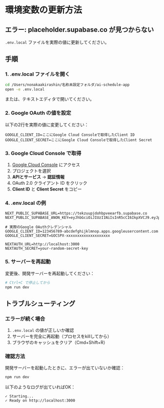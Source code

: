 # 環境変数の更新方法

## エラー: placeholder.supabase.co が見つからない

`.env.local` ファイルを実際の値に更新してください。

## 手順

### 1. .env.local ファイルを開く

```bash
cd /Users/nonakaakirashin/名称未設定フォルダ/ai-schedule-app
open -e .env.local
```

または、テキストエディタで開いてください。

### 2. Google OAuth の値を設定

以下の2行を実際の値に変更してください：

```
GOOGLE_CLIENT_ID=ここにGoogle Cloud Consoleで取得したClient ID
GOOGLE_CLIENT_SECRET=ここにGoogle Cloud Consoleで取得したClient Secret
```

### 3. Google Cloud Console で取得

1. [Google Cloud Console](https://console.cloud.google.com/) にアクセス
2. プロジェクトを選択
3. **APIとサービス** → **認証情報**
4. OAuth 2.0 クライアント ID をクリック
5. **Client ID** と **Client Secret** をコピー

### 4. .env.local の例

```env
NEXT_PUBLIC_SUPABASE_URL=https://tekzuupjdohbpveearfb.supabase.co
NEXT_PUBLIC_SUPABASE_ANON_KEY=eyJhbGciOiJIUzI1NiIsInR5cCI6IkpXVCJ9.eyJpc3MiOiJzdXBhYmFzZSIsInJlZiI6InRla3p1dXBqZG9oYnB2ZWVhcmZiIiwicm9sZSI6ImFub24iLCJpYXQiOjE3NjEzMDk1OTAsImV4cCI6MjA3Njg4NTU5MH0.9XiUxWizidhkK5BlkgqRyqkk5BWKydN8axjYKvsOOz4

# 実際のGoogle OAuthクレデンシャル
GOOGLE_CLIENT_ID=123456789-abcdefghijklmnop.apps.googleusercontent.com
GOOGLE_CLIENT_SECRET=GOCSPX-xxxxxxxxxxxxxxxxxxxx

NEXTAUTH_URL=http://localhost:3000
NEXTAUTH_SECRET=your-random-secret-key
```

### 5. サーバーを再起動

変更後、開発サーバーを再起動してください：

```bash
# Ctrl+C で停止してから
npm run dev
```

## トラブルシューティング

### エラーが続く場合

1. `.env.local` の値が正しいか確認
2. サーバーを完全に再起動（プロセスをkillしてから）
3. ブラウザのキャッシュをクリア（Cmd+Shift+R）

### 確認方法

開発サーバーを起動したときに、エラーが出ていないか確認：

```bash
npm run dev
```

以下のようなログが出ていればOK：
```
✓ Starting...
✓ Ready on http://localhost:3000
```
